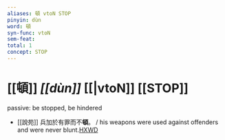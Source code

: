 ```yaml
---
aliases: 頓 vtoN STOP
pinyin: dùn
word: 頓
syn-func: vtoN
sem-feat: 
total: 1
concept: STOP 
---
```

# [[頓]] *[[dùn]]*  [[|vtoN]] [[STOP]]
passive: be stopped, be hindered
 - [[說苑]] 兵加於有罪而不**頓**。 / his weapons were used against offenders and were never blunt.[HXWD](https://hxwd.org/textview.html?location=CH1a0907_CHANT_001-19a.35)